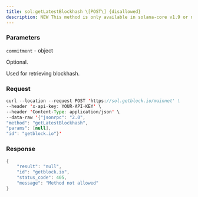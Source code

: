```yaml
---
title: sol:getLatestBlockhash \[POST\] {disallowed}
description: NEW This method is only available in solana-core v1.9 or newer. Pleaseuse getRecentBlockhash for solana-core v1.8Returns the latest blockhash
---
```


### Parameters


`commitment` - object

Optional.

Used for retrieving blockhash.

### Request

``` java
curl --location --request POST 'https://sol.getblock.io/mainnet' \ 
--header 'x-api-key: YOUR-API-KEY' \ 
--header 'Content-Type: application/json' \ 
--data-raw '{"jsonrpc": "2.0",
"method": "getLatestBlockhash",
"params": [null],
"id": "getblock.io"}'
```

###  Response

``` java
{
    "result": "null",
    "id": "getblock.io",
    "status_code": 405,
    "message": "Method not allowed"
}
```

